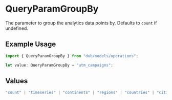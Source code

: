 # QueryParamGroupBy

The parameter to group the analytics data points by. Defaults to `count` if undefined.

## Example Usage

```typescript
import { QueryParamGroupBy } from "dub/models/operations";

let value: QueryParamGroupBy = "utm_campaigns";
```

## Values

```typescript
"count" | "timeseries" | "continents" | "regions" | "countries" | "cities" | "devices" | "browsers" | "os" | "trigger" | "triggers" | "referers" | "referer_urls" | "top_links" | "top_urls" | "utm_sources" | "utm_mediums" | "utm_campaigns" | "utm_terms" | "utm_contents"
```